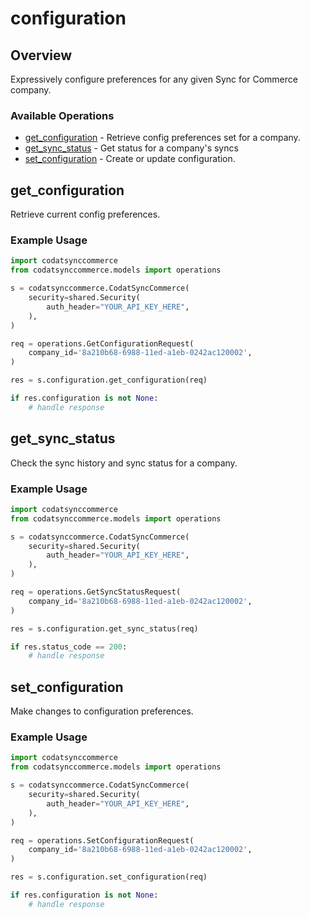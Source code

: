 # configuration

## Overview

Expressively configure preferences for any given Sync for Commerce company.

### Available Operations

* [get_configuration](#get_configuration) - Retrieve config preferences set for a company.
* [get_sync_status](#get_sync_status) - Get status for a company's syncs
* [set_configuration](#set_configuration) - Create or update configuration.

## get_configuration

Retrieve current config preferences.

### Example Usage

```python
import codatsynccommerce
from codatsynccommerce.models import operations

s = codatsynccommerce.CodatSyncCommerce(
    security=shared.Security(
        auth_header="YOUR_API_KEY_HERE",
    ),
)

req = operations.GetConfigurationRequest(
    company_id='8a210b68-6988-11ed-a1eb-0242ac120002',
)

res = s.configuration.get_configuration(req)

if res.configuration is not None:
    # handle response
```

## get_sync_status

Check the sync history and sync status for a company.

### Example Usage

```python
import codatsynccommerce
from codatsynccommerce.models import operations

s = codatsynccommerce.CodatSyncCommerce(
    security=shared.Security(
        auth_header="YOUR_API_KEY_HERE",
    ),
)

req = operations.GetSyncStatusRequest(
    company_id='8a210b68-6988-11ed-a1eb-0242ac120002',
)

res = s.configuration.get_sync_status(req)

if res.status_code == 200:
    # handle response
```

## set_configuration

Make changes to configuration preferences.

### Example Usage

```python
import codatsynccommerce
from codatsynccommerce.models import operations

s = codatsynccommerce.CodatSyncCommerce(
    security=shared.Security(
        auth_header="YOUR_API_KEY_HERE",
    ),
)

req = operations.SetConfigurationRequest(
    company_id='8a210b68-6988-11ed-a1eb-0242ac120002',
)

res = s.configuration.set_configuration(req)

if res.configuration is not None:
    # handle response
```
